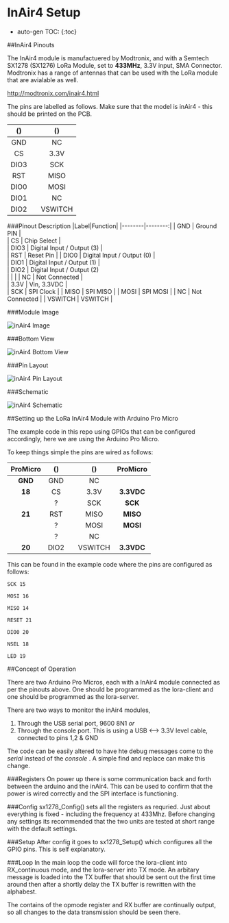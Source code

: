 # InAir4 Setup 
* auto-gen TOC:
{:toc}

##InAir4 Pinouts

The InAir4 module is manufactuered by Modtronix, and with a Semtech SX1278 (SX1276) LoRa Module, set to __433MHz__, 3.3V input, SMA Connector. Modtronix has a range of antennas that can be used with the LoRa module that are avialable as well.

http://modtronix.com/inair4.html

The pins are labelled as follows. Make sure that the model is inAir4 - this should be printed on the PCB.

|()||()|
|:------:|:------:|:------:|
|GND| |NC|
|CS| |3.3V|
|DIO3| |SCK|
|RST| |MISO|
|DIO0| |MOSI|
|DIO1||NC|
|DIO2||VSWITCH|


###Pinout Description
|Label|Function|
|--------|--------:|
| GND	 | Ground PIN |  
| CS	 | Chip Select |  	
| DIO3	 | Digital Input / Output (3) |		
| RST	 |	Reset Pin |	
| DIO0 	 | Digital Input / Output (0) |		
| DIO1 	 | Digital Input / Output (1) |		
| DIO2 	 | Digital Input / Output (2)		
|	  |  	|
| NC	 | Not Connected | 	
| 3.3V	 | Vin, 3.3VDC  |	
| SCK	 |	SPI Clock	|
| MISO	 |	SPI MISO	|
| MOSI 	 | SPI MOSI		|
| NC 	 |	Not Connected |	
| VSWITCH 	 |		VSWITCH |

###Module Image

![inAir4 Image](https://cloud.githubusercontent.com/assets/6830154/9263753/1c1a8d3c-4263-11e5-8cd1-7023b1fc0c16.jpg )

###Bottom View

![inAir4 Bottom View](https://cloud.githubusercontent.com/assets/6830154/9263729/e834d1e4-4262-11e5-9c69-55152146cd1b.jpg )

###Pin Layout

![inAir4 Pin Layout](ttps://cloud.githubusercontent.com/assets/6830154/9263731/ece3c20e-4262-11e5-90cd-973d31fcff24.gif )

###Schematic 

![inAir4 Schematic](https://cloud.githubusercontent.com/assets/6830154/9263723/d29a771c-4262-11e5-85eb-6f83b0d87d32.jpg )

##Setting up the LoRa InAir4 Module with Arduino Pro Micro

The example code in this repo using GPIOs that can be configured accordingly, here we are using the Arduino Pro Micro.

To keep things simple the pins are wired as follows:

|ProMicro|()||()|ProMicro|
|:------:|:------:|:------:|:------:|:------:|
|**GND** |GND| |NC||
|**18**|CS| |3.3V|**3.3VDC**|
||?| |SCK|**SCK**|
|**21**|RST| |MISO|**MISO**|
||?| |MOSI|**MOSI**|
||?||NC||
|**20**|DIO2||VSWITCH|**3.3VDC**|


This can be found in the example code where the pins are configured as follows:

<code>SCK 	15</code> 

<code>MOSI	16 </code> 

<code>MISO	14</code>

<code>RESET 	21</code>

<code>DIO0 	20</code>

<code>NSEL    18</code>

<code>LED 	19	</code>


##Concept of Operation

There are two Arduino Pro Micros, each with a InAir4 module connected as per the pinouts above. One should be programmed as the lora-client and one should be programmed as the lora-server.

There are two ways to monitor the inAir4 modules,
1. Through the USB serial port, 9600 8N1 _or_
2. Through the console port. This is using a USB <--> 3.3V level cable, connected to pins 1,2 & GND

The code can be easily altered to have hte debug messages come to the _serial_ instead of the _console_ . A simple find and replace can make this change.

###Registers
On power up there is some communication back and forth between the arduino and the inAir4. This can be used to confirm that the power is wired correctly and the SPI interface is functioning.

###Config 
sx1278_Config() sets all the registers as requried. Just about everything is fixed - including the frequency at 433Mhz. Before changing any settings its recommended that the two units are tested at short range with the default settings.

###Setup
After config it goes to sx1278_Setup() which configures all the GPIO pins. This is self explanatory.

###Loop
In the main loop the code will force the lora-client into RX_continuous mode, and the lora-server into TX mode. An arbitary message is loaded into the TX buffer that should be sent out the first time around then after a shortly delay the TX buffer is rewritten with the alphabest. 

The contains of the opmode register and RX buffer are continually output, so all changes to the data transmission should be seen there.




